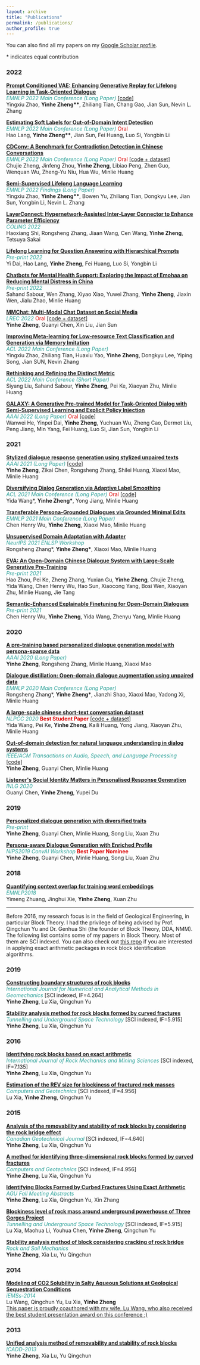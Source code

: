 ```yaml
---
layout: archive
title: "Publications"
permalink: /publications/
author_profile: true
---
```


You can also find all my papers on my [Google Scholar profile](https://scholar.google.com/citations?user=FhU-R7kAAAAJ).

\* indicates equal contribution
### 2022

[**Prompt Conditioned VAE: Enhancing Generative Replay for Lifelong Learning in Task-Oriented Dialogue**](https://aclanthology.org/2022.emnlp-main.766/) <br>
<span style="color:#2aa198"> *EMNLP 2022 Main Conference (Long Paper)* </span> [[code]](https://github.com/AlibabaResearch/DAMO-ConvAI/tree/main/pcll) <br>
Yingxiu Zhao, **Yinhe Zheng\*\***, Zhiliang Tian, Chang Gao, Jian Sun, Nevin L. Zhang <br>

[**Estimating Soft Labels for Out-of-Domain Intent Detection**](https://aclanthology.org/2022.emnlp-main.18/) <br>
<span style="color:#2aa198"> *EMNLP 2022 Main Conference (Long Paper)* <font color="#dd0000"> Oral </font> </span> <br>
Hao Lang, **Yinhe Zheng\*\***, Jian Sun, Fei Huang, Luo Si, Yongbin Li <br>

[**CDConv: A Benchmark for Contradiction Detection in Chinese Conversations**](https://aclanthology.org/2022.emnlp-main.2/) <br>
<span style="color:#2aa198"> *EMNLP 2022 Main Conference (Long Paper)*  <font color="#dd0000"> Oral </font> </span> [[code + dataset]](https://github.com/thu-coai/CDConv) <br>
Chujie Zheng, Jinfeng Zhou, **Yinhe Zheng**, Libiao Peng, Zhen Guo, Wenquan Wu, Zheng-Yu Niu, Hua Wu, Minlie Huang <br>

[**Semi-Supervised Lifelong Language Learning**](https://aclanthology.org/2022.findings-emnlp.290/) <br>
<span style="color:#2aa198"> *EMNLP 2022 Findings (Long Paper)* </span> <br>
Yingxiu Zhao, **Yinhe Zheng\*\***, Bowen Yu, Zhiliang Tian, Dongkyu Lee, Jian Sun, Yongbin Li, Nevin L. Zhang <br>

[**LayerConnect: Hypernetwork-Assisted Inter-Layer Connector to Enhance Parameter Efficiency**](https://aclanthology.org/2022.coling-1.276/) <br>
<span style="color:#2aa198"> *COLING 2022* </span> <br>
Haoxiang Shi, Rongsheng Zhang, Jiaan Wang, Cen Wang, **Yinhe Zheng**, Tetsuya Sakai <br>

[**Lifelong Learning for Question Answering with Hierarchical Prompts**](https://arxiv.org/abs/2208.14602) <br>
<span style="color:#2aa198"> *Pre-print 2022* </span> <br>
Yi Dai, Hao Lang, **Yinhe Zheng**, Fei Huang, Luo Si, Yongbin Li <br>

[**Chatbots for Mental Health Support: Exploring the Impact of Emohaa on Reducing Mental Distress in China**](https://arxiv.org/abs/2209.10183) <br>
<span style="color:#2aa198"> *Pre-print 2022* </span> <br>
Sahand Sabour, Wen Zhang, Xiyao Xiao, Yuwei Zhang, **Yinhe Zheng**, Jiaxin Wen, Jialu Zhao, Minlie Huang <br>

[**MMChat: Multi-Modal Chat Dataset on Social Media**](https://aclanthology.org/2022.lrec-1.621/)  <br>
<span style="color:#2aa198"> *LREC 2022*  <font color="#dd0000"> Oral </font>  </span>[[code + dataset]](https://github.com/silverriver/MMChat) <br>
**Yinhe Zheng**, Guanyi Chen, Xin Liu, Jian Sun <br>

[**Improving Meta-learning for Low-resource Text Classification and Generation via Memory Imitation**](https://aclanthology.org/2022.acl-long.44/) <br>
<span style="color:#2aa198"> *ACL 2022 Main Conference (Long Paper)* </span><br>
Yingxiu Zhao, Zhiliang Tian, Huaxiu Yao, **Yinhe Zheng**, Dongkyu Lee, Yiping Song, Jian SUN, Nevin Zhang <br> 

[**Rethinking and Refining the Distinct Metric**](https://aclanthology.org/2022.acl-short.86/) <br>
<span style="color:#2aa198"> *ACL 2022 Main Conference (Short Paper)* </span><br>
Siyang Liu, Sahand Sabour, **Yinhe Zheng**, Pei Ke, Xiaoyan Zhu, Minlie Huang <br> 

[**GALAXY: A Generative Pre-trained Model for Task-Oriented Dialog with Semi-Supervised Learning and Explicit Policy Injection**](https://ojs.aaai.org/index.php/AAAI/article/download/21320/version/19607/21069) <br>
<span style="color:#2aa198"> *AAAI 2022 (Long Paper)*  <font color="#dd0000"> Oral </font>  </span> [[code]](https://github.com/AlibabaResearch/DAMO-ConvAI/tree/main/space-1) <br>
Wanwei He, Yinpei Dai, **Yinhe Zheng**, Yuchuan Wu, Zheng Cao, Dermot Liu, Peng Jiang, Min Yang, Fei Huang, Luo Si, Jian Sun, Yongbin Li <br> 

### 2021

[**Stylized dialogue response generation using stylized unpaired texts**](https://www.aaai.org/AAAI21Papers/AAAI-9766.ZhengY.pdf)  <br>
<span style="color:#2aa198"> *AAAI 2021 (Long Paper)*  </span> [[code]](https://github.com/silverriver/Stylized_Dialog) <br>
**Yinhe Zheng**, Zikai Chen, Rongsheng Zhang, Shilei Huang, Xiaoxi Mao, Minlie Huang <br>

[**Diversifying Dialog Generation via Adaptive Label Smoothing**](https://aclanthology.org/2021.acl-long.272/) <br>
<span style="color:#2aa198"> *ACL 2021 Main Conference (Long Paper)*  <font color="#dd0000"> Oral </font>  </span> [[code]](https://github.com/lemon234071/AdaLabel) <br>
Yida Wang\*, **Yinhe Zheng\***, Yong Jiang, Minlie Huang <br>

[**Transferable Persona-Grounded Dialogues via Grounded Minimal Edits**](https://aclanthology.org/2021.emnlp-main.183/) <br>
<span style="color:#2aa198"> *EMNLP 2021 Main Conference (Long Paper)*  </span> <br>
Chen Henry Wu, **Yinhe Zheng**, Xiaoxi Mao, Minlie Huang <br>

[**Unsupervised Domain Adaptation with Adapter**](https://neurips2021-nlp.github.io/papers/9/CameraReady/NeurIPS2021_UDA_with_adapter.pdf) <br>
<span style="color:#2aa198"> *NeurIPS 2021 ENLSP Workshop*  </span> <br>
Rongsheng Zhang\*, **Yinhe Zheng\***, Xiaoxi Mao, Minlie Huang <br>

[**EVA: An Open-Domain Chinese Dialogue System with Large-Scale Generative Pre-Training**](https://arxiv.org/abs/2108.01547) <br>
<span style="color:#2aa198"> *Pre-print 2021*  </span> <br>
Hao Zhou, Pei Ke, Zheng Zhang, Yuxian Gu, **Yinhe Zheng**, Chujie Zheng, Yida Wang, Chen Henry Wu, Hao Sun, Xiaocong Yang, Bosi Wen, Xiaoyan Zhu, Minlie Huang, Jie Tang <br>

[**Semantic-Enhanced Explainable Finetuning for Open-Domain Dialogues**](https://arxiv.org/abs/2106.03065) <br>
<span style="color:#2aa198"> *Pre-print 2021*  </span> <br>
Chen Henry Wu, **Yinhe Zheng**, Yida Wang, Zhenyu Yang, Minlie Huang <br>

### 2020

[**A pre-training based personalized dialogue generation model with persona-sparse data**](https://ojs.aaai.org/index.php/AAAI/article/view/6518/6374) <br>
<span style="color:#2aa198"> *AAAI 2020 (Long Paper)*  </span> <br>
**Yinhe Zheng**, Rongsheng Zhang, Minlie Huang, Xiaoxi Mao <br>

[**Dialogue distillation: Open-domain dialogue augmentation using unpaired data**](https://aclanthology.org/2020.emnlp-main.277) <br>
<span style="color:#2aa198"> *EMNLP 2020 Main Conference (Long Paper)*  </span> <br>
Rongsheng Zhang\*, **Yinhe Zheng\***, Jianzhi Shao, Xiaoxi Mao, Yadong Xi, Minlie Huang <br>

[**A large-scale chinese short-text conversation dataset**](https://arxiv.org/pdf/2008.03946.pdf) <br>
<span style="color:#2aa198"> *NLPCC 2020*  </span> <font color="#dd0000"> **Best Student Paper** </font> [[code + dataset]](https://github.com/thu-coai/CDial-GPT) <br>
Yida Wang, Pei Ke, **Yinhe Zheng**, Kaili Huang, Yong Jiang, Xiaoyan Zhu, Minlie Huang <br>

[**Out-of-domain detection for natural language understanding in dialog systems**](https://arxiv.org/pdf/1909.03862) <br>
<span style="color:#2aa198"> *IEEE/ACM Transactions on Audio, Speech, and Language Processing* </span> [[code]](https://github.com/silverriver/OOD4NLU)<br>
**Yinhe Zheng**, Guanyi Chen, Minlie Huang  </span> <br>

[**Listener's Social Identity Matters in Personalised Response Generation**](https://arxiv.org/pdf/2010.14342.pdf) <br>
<span style="color:#2aa198"> *INLG 2020*  </span> <br>
Guanyi Chen, **Yinhe Zheng**, Yupei Du <br>

### 2019

[**Personalized dialogue generation with diversified traits**](https://arxiv.org/pdf/1901.09672) <br>
<span style="color:#2aa198"> *Pre-print*  </span> <br>
**Yinhe Zheng**, Guanyi Chen, Minlie Huang, Song Liu, Xuan Zhu <br>

[**Persona-aware Dialogue Generation with Enriched Profile**](http://alborz-geramifard.com/workshops/neurips19-Conversational-AI/Papers/14.pdf) <br>
<span style="color:#2aa198"> *NIPS2019 ConvAI Workshop* </span> <font color="#dd0000"> **Best Paper Nominee** </font> <br>
**Yinhe Zheng**, Guanyi Chen, Minlie Huang, Song Liu, Xuan Zhu <br>


### 2018
[**Quantifying context overlap for training word embeddings**](https://www.aclweb.org/anthology/D18-1057.pdf) <br>
<span style="color:#2aa198">*EMNLP2018* </span> <br>
Yimeng Zhuang, Jinghui Xie, **Yinhe Zheng**, Xuan Zhu <br>

--------

Before 2016, my research focus is in the field of Geological Engineering,
in particular Block Theory.
I had the privilege of being advised by Prof. Qingchun Yu and Dr. Genhua Shi (the founder of Block Theory, DDA, NMM).
The following list contains some of my papers in Block Theory. Most of them are SCI indexed.
You can also check out [this repo](https://github.com/silverriver/topology_cut) if you are interested in applying exact arithmetic packages in rock block identification algorithms.

### 2019

[**Constructing boundary structures of rock blocks**](https://onlinelibrary.wiley.com/doi/abs/10.1002/nag.2900) <br>
<span style="color:#2aa198">*International Journal for Numerical and Analytical Methods in Geomechanics* </span>[SCI indexed, IF=4.264] <br>
**Yinhe Zheng**, Lu Xia, Qingchun Yu <br>

[**Stability analysis method for rock blocks formed by curved fractures**](https://www.sciencedirect.com/science/article/abs/pii/S0886779818301809) <br>
<span style="color:#2aa198">*Tunnelling and Underground Space Technology* </span>[SCI indexed, IF=5.915] <br>
**Yinhe Zheng**, Lu Xia, Qingchun Yu <br>

### 2016

[**Identifying rock blocks based on exact arithmetic**](https://www.sciencedirect.com/science/article/pii/S136516091630048X) <br>
<span style="color:#2aa198">*International Journal of Rock Mechanics and Mining Sciences* </span>[SCI indexed, IF=7.135] <br>
**Yinhe Zheng**, Lu Xia, Qingchun Yu <br>

[**Estimation of the REV size for blockiness of fractured rock masses**](https://www.sciencedirect.com/science/article/pii/S0266352X16300325) <br>
<span style="color:#2aa198">*Computers and Geotechnics* </span>[SCI indexed, IF=4.956] <br>
Lu Xia, **Yinhe Zheng**, Qingchun Yu <br>

### 2015

[**Analysis of the removability and stability of rock blocks by considering the rock bridge effect**](https://cdnsciencepub.com/doi/abs/10.1139/cgj-2014-0503) <br>
<span style="color:#2aa198">*Canadian Geotechnical Journal* </span>[SCI indexed, IF=4.640] <br>
**Yinhe Zheng**, Lu Xia, Qingchun Yu <br>

[**A method for identifying three-dimensional rock blocks formed by curved fractures**](https://www.sciencedirect.com/science/article/pii/S0266352X14002109) <br>
<span style="color:#2aa198">*Computers and Geotechnics* </span>[SCI indexed, IF=4.956] <br>
**Yinhe Zheng**, Lu Xia, Qingchun Yu <br>

[**Identifying Blocks Formed by Curbed Fractures Using Exact Arithmetic**](https://ui.adsabs.harvard.edu/abs/2015AGUFMNH41A1803Z/abstract) <br>
<span style="color:#2aa198">*AGU Fall Meeting Abstracts* </span><br>
**Yinhe Zheng**, Lu Xia, Qingchun Yu, Xin Zhang <br>

[**Blockiness level of rock mass around underground powerhouse of Three Gorges Project**](https://www.sciencedirect.com/science/article/pii/S0886779815000401) <br>
<span style="color:#2aa198">*Tunnelling and Underground Space Technology* </span>[SCI indexed, IF=5.915] <br>
Lu Xia, Maohua Li, Youhua Chen, **Yinhe Zheng**, Qingchun Yu <br>

[**Stability analysis method of block considering cracking of rock bridge**](https://en.cnki.com.cn/Article_en/CJFDTotal-YTLX2013S1031.htm) <br>
<span style="color:#2aa198">*Rock and Soil Mechanics* </span><br>
**Yinhe Zheng**, Xia Lu, Yu Qingchun <br>

### 2014

[**Modeling of CO2 Solubility in Salty Aqueous Solutions at Geological Sequestration Conditions**](https://scholarsarchive.byu.edu/iemssconference/2014/Stream-H/66/) <br>
<span style="color:#2aa198">*iEMSs-2014* </span><br>
Lu Wang, Qingchun Yu, Lu Xia, **Yinhe Zheng** <br>
<u> This paper is proudly coauthored with my wife, Lu Wang, who also received the best student presentation award on this conference ;) </u>

### 2013

[**Unified analysis method of removability and stability of rock blocks**](https://books.google.com/books?hl=en&lr=&id=qQDOBQAAQBAJ&oi=fnd&pg=PA383&dq=info:mZTK0yhIGiMJ:scholar.google.com&ots=Qj43P3ENYF&sig=x2umbHNE2l9Zx_fk9qclsODcK24) <br>
<span style="color:#2aa198">*ICADD-2013* </span> <br>
**Yinhe Zheng**, Xia Lu, Yu Qingchun <br>
